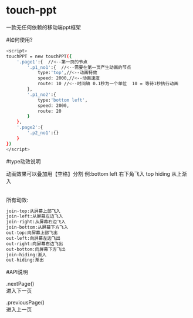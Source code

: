# touch-ppt
一款无任何依赖的移动端ppt框架

#如何使用?



```bash
<script>
touchPPT = new touchPPT({
    '.page1':{  //<--第一页的节点
        '.p1_no1':{  //<--需要在第一页产生动画的节点
            type:'top',//<--动画特效
            speed: 2000,//<--动画速度
            route: 10 //<--时间轴 0.1秒为一个单位  10 = 等待1秒执行动画
        },
        '.p1_no2':{
            type:'bottom left',
            speed: 2000,
            route: 20
        }
    },
    '.page2':{
        '.p2_no1':{}
    }
})
</script>
```


#type动效说明

动画效果可以叠加用【空格】分割  例:bottom left  右下角飞入  top hiding 从上渐入</br></br>

所有动效:
```bash
join-top:从屏幕上部飞入
join-left:从屏幕左边飞入
join-right:从屏幕右边飞入
join-bottom:从屏幕下方飞入
out-top:向屏幕上部飞出
out-left:向屏幕左边飞出
out-right:向屏幕右边飞出
out-bottom:向屏幕下方飞出
join-hiding:渐入
out-hiding:渐出
```

#API说明

.nextPage()</br>
进入下一页</br>

.previousPage()</br>
进入上一页</br>



